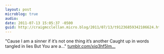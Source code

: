 ```yaml
---
layout: post
microblog: true
audio: 
date: 2011-07-13 15:05:37 -0500
guid: http://craigmcclellan.micro.blog/2011/07/13/t91236859342106624.html
---
```

"Cause I am a sinner if it’s not one thing it’s another Caught up in words tangled in lies But You are a..." [tumblr.com/xiq3hf5lm...](http://tumblr.com/xiq3hf5lmq)
